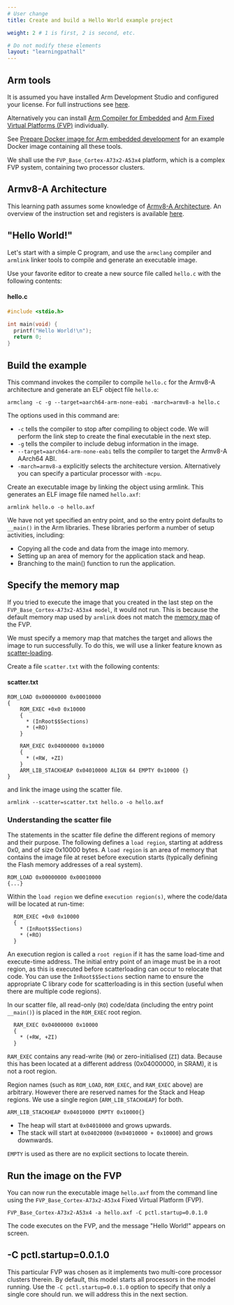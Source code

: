 ```yaml
---
# User change
title: Create and build a Hello World example project

weight: 2 # 1 is first, 2 is second, etc.

# Do not modify these elements
layout: "learningpathall"
---
```


## Arm tools

It is assumed you have installed Arm Development Studio and configured your license. For full instructions see [here](/install-tools/armds/).

Alternatively you can install [Arm Compiler for Embedded](/install-tools/armclang/) and [Arm Fixed Virtual Platforms (FVP)](/install-tools/fm#fvp) individually.

See [Prepare Docker image for Arm embedded development](/learning-paths/cross-platform/docker/) for an example Docker image containing all these tools.

We shall use the `FVP_Base_Cortex-A73x2-A53x4` platform, which is a complex FVP system, containing two processor clusters.

## Armv8-A Architecture

This learning path assumes some knowledge of [Armv8-A Architecture](https://developer.arm.com/Architectures/A-Profile%20Architecture). An overview of the instruction set and registers is available [here](https://developer.arm.com/downloads/-/exploration-tools).

## "Hello World!"

Let's start with a simple C program, and use the `armclang` compiler and `armlink` linker tools to compile and generate an executable image.

Use your favorite editor to create a new source file called `hello.c` with the following contents:
#### hello.c
```C
#include <stdio.h>

int main(void) {
  printf("Hello World!\n");
  return 0;
}
```
## Build the example

This command invokes the compiler to compile `hello.c` for the Armv8-A architecture and generate an ELF object file `hello.o`:
```console
armclang -c -g --target=aarch64-arm-none-eabi -march=armv8-a hello.c
```

The options used in this command are:
- `-c` tells the compiler to stop after compiling to object code. We will perform the link step to create the final executable in the next step.
- `-g` tells the compiler to include debug information in the image.
- `--target=aarch64-arm-none-eabi` tells the compiler to target the Armv8-A AArch64 ABI.
- `-march=armv8-a` explicitly selects the architecture version. Alternatively you can specify a particular processor with `-mcpu`.

Create an executable image by linking the object using armlink. This generates an ELF image file named `hello.axf`:
```console
armlink hello.o -o hello.axf
```
We have not yet specified an entry point, and so the entry point defaults to` __main()` in the Arm libraries. These libraries perform a number of setup activities, including:

- Copying all the code and data from the image into memory.
- Setting up an area of memory for the application stack and heap.
- Branching to the main() function to run the application.

## Specify the memory map

If you tried to execute the image that you created in the last step on the `FVP_Base_Cortex-A73x2-A53x4 model`, it would not run. This is because the default memory map used by `armlink` does not match the [memory map](https://developer.arm.com/documentation/100964/latest/Base-Platform/Base---memory/Base-Platform-memory-map) of the FVP.

We must specify a memory map that matches the target and allows the image to run successfully. To do this, we will use a linker feature known as [scatter-loading](https://developer.arm.com/documentation/101754/latest/armlink-Reference/Scatter-loading-Features).

Create a file `scatter.txt` with the following contents:
#### scatter.txt
```console
ROM_LOAD 0x00000000 0x00010000
{
    ROM_EXEC +0x0 0x10000
    {
      * (InRoot$$Sections)
      * (+RO)
    }

    RAM_EXEC 0x04000000 0x10000
    {
      * (+RW, +ZI)
    }
    ARM_LIB_STACKHEAP 0x04010000 ALIGN 64 EMPTY 0x10000 {}
}
```
and link the image using the scatter file.
```console
armlink --scatter=scatter.txt hello.o -o hello.axf
```
### Understanding the scatter file

The statements in the scatter file define the different regions of memory and their purpose. The following defines a `load region`, starting at address 0x0, and of size 0x10000 bytes. A `load region` is an area of memory that contains the image file at reset before execution starts (typically defining the Flash memory addresses of a real system).
```
ROM_LOAD 0x00000000 0x00010000
{...}
```

Within the `load region` we define `execution region(s)`, where the code/data will be located at run-time:
```
  ROM_EXEC +0x0 0x10000
  {
    * (InRoot$$Sections)
    * (+RO)
  }
```
An execution region is called a `root region` if it has the same load-time and execute-time address. The initial entry point of an image must be in a root region, as this is executed before scatterloading can occur to relocate that code. You can use the `InRoot$$Sections` section name to ensure the appropriate C library code for scatterloading is in this section (useful when there are multiple code regions).

In our scatter file, all read-only (`RO`) code/data (including the entry point `__main()`) is placed in the `ROM_EXEC` root region.

```
  RAM_EXEC 0x04000000 0x10000
  {
    * (+RW, +ZI)
  }
```
`RAM_EXEC` contains any read-write (`RW`) or zero-initialised (`ZI`) data. Because this has been located at a different address (0x04000000, in SRAM), it is not a root region.

Region names (such as `ROM_LOAD`, `ROM_EXEC`, and `RAM_EXEC` above) are arbitrary. However there are reserved names for the Stack and Heap regions. We use a single region (`ARM_LIB_STACKHEAP`) for both.
```
ARM_LIB_STACKHEAP 0x04010000 EMPTY 0x10000{}
```
* The heap will start at `0x04010000` and grows upwards.
* The stack will start at `0x04020000` (`0x04010000 + 0x10000`) and grows downwards.

`EMPTY` is used as there are no explicit sections to locate therein.

## Run the image on the FVP

You can now run the executable image `hello.axf` from the command line using the `FVP_Base_Cortex-A73x2-A53x4` Fixed Virtual Platform (FVP).
```console
FVP_Base_Cortex-A73x2-A53x4 -a hello.axf -C pctl.startup=0.0.1.0
```
The code executes on the FVP, and the message "Hello World!" appears on screen.

## -C pctl.startup=0.0.1.0

This particular FVP was chosen as it implements two multi-core processor clusters therein. By default, this model starts all processors in the model running. Use the `-C pctl.startup=0.0.1.0` option to specify that only a single core should run. we will address this in the next section.
